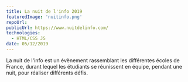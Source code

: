 ```yaml
---
title: La nuit de l'info 2019
featuredImage: 'nuitinfo.png'
repoUrl:
publicUrl: https://www.nuitdelinfo.com/
technologies:
  - HTML/CSS JS
date: 05/12/2019
---
```


La nuit de l'info est un évènement rassemblant les différentes écoles de France, durant lequel les étudiants se réunissent en équipe, pendant une nuit, pour réaliser différents défis.
